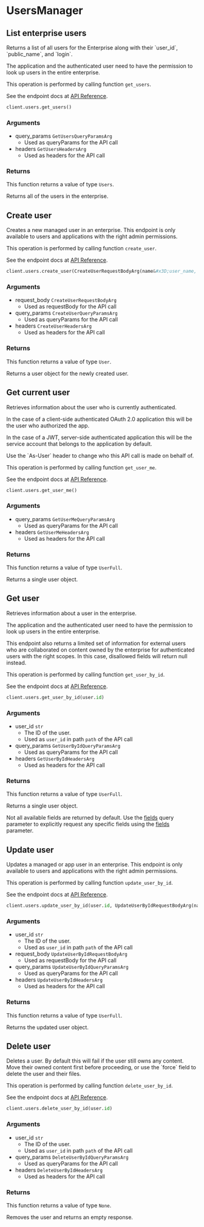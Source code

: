 # UsersManager

## List enterprise users

Returns a list of all users for the Enterprise along with their &#x60;user_id&#x60;,
&#x60;public_name&#x60;, and &#x60;login&#x60;.

The application and the authenticated user need to
have the permission to look up users in the entire
enterprise.

This operation is performed by calling function `get_users`.

See the endpoint docs at
[API Reference](https://developer.box.com/reference/get-users/).

<!-- sample get_users -->
```python
client.users.get_users()
```

### Arguments

- query_params `GetUsersQueryParamsArg`
  - Used as queryParams for the API call
- headers `GetUsersHeadersArg`
  - Used as headers for the API call


### Returns

This function returns a value of type `Users`.

Returns all of the users in the enterprise.


## Create user

Creates a new managed user in an enterprise. This endpoint
is only available to users and applications with the right
admin permissions.

This operation is performed by calling function `create_user`.

See the endpoint docs at
[API Reference](https://developer.box.com/reference/post-users/).

<!-- sample post_users -->
```python
client.users.create_user(CreateUserRequestBodyArg(name&#x3D;user_name, login&#x3D;user_login, is_platform_access_only&#x3D;True))
```

### Arguments

- request_body `CreateUserRequestBodyArg`
  - Used as requestBody for the API call
- query_params `CreateUserQueryParamsArg`
  - Used as queryParams for the API call
- headers `CreateUserHeadersArg`
  - Used as headers for the API call


### Returns

This function returns a value of type `User`.

Returns a user object for the newly created user.


## Get current user

Retrieves information about the user who is currently authenticated.

In the case of a client-side authenticated OAuth 2.0 application
this will be the user who authorized the app.

In the case of a JWT, server-side authenticated application
this will be the service account that belongs to the application
by default.

Use the &#x60;As-User&#x60; header to change who this API call is made on behalf of.

This operation is performed by calling function `get_user_me`.

See the endpoint docs at
[API Reference](https://developer.box.com/reference/get-users-me/).

<!-- sample get_users_me -->
```python
client.users.get_user_me()
```

### Arguments

- query_params `GetUserMeQueryParamsArg`
  - Used as queryParams for the API call
- headers `GetUserMeHeadersArg`
  - Used as headers for the API call


### Returns

This function returns a value of type `UserFull`.

Returns a single user object.


## Get user

Retrieves information about a user in the enterprise.

The application and the authenticated user need to
have the permission to look up users in the entire
enterprise.

This endpoint also returns a limited set of information
for external users who are collaborated on content
owned by the enterprise for authenticated users with the
right scopes. In this case, disallowed fields will return
null instead.

This operation is performed by calling function `get_user_by_id`.

See the endpoint docs at
[API Reference](https://developer.box.com/reference/get-users-id/).

<!-- sample get_users_id -->
```python
client.users.get_user_by_id(user.id)
```

### Arguments

- user_id `str`
  - The ID of the user.
  - Used as `user_id` in path `path` of the API call
- query_params `GetUserByIdQueryParamsArg`
  - Used as queryParams for the API call
- headers `GetUserByIdHeadersArg`
  - Used as headers for the API call


### Returns

This function returns a value of type `UserFull`.

Returns a single user object.

Not all available fields are returned by default. Use the
[fields](#param-fields) query parameter to explicitly request
any specific fields using the [fields](#get-users-id--request--fields)
parameter.


## Update user

Updates a managed or app user in an enterprise. This endpoint
is only available to users and applications with the right
admin permissions.

This operation is performed by calling function `update_user_by_id`.

See the endpoint docs at
[API Reference](https://developer.box.com/reference/put-users-id/).

<!-- sample put_users_id -->
```python
client.users.update_user_by_id(user.id, UpdateUserByIdRequestBodyArg(name&#x3D;updated_user_name))
```

### Arguments

- user_id `str`
  - The ID of the user.
  - Used as `user_id` in path `path` of the API call
- request_body `UpdateUserByIdRequestBodyArg`
  - Used as requestBody for the API call
- query_params `UpdateUserByIdQueryParamsArg`
  - Used as queryParams for the API call
- headers `UpdateUserByIdHeadersArg`
  - Used as headers for the API call


### Returns

This function returns a value of type `UserFull`.

Returns the updated user object.


## Delete user

Deletes a user. By default this will fail if the user
still owns any content. Move their owned content first
before proceeding, or use the &#x60;force&#x60; field to delete
the user and their files.

This operation is performed by calling function `delete_user_by_id`.

See the endpoint docs at
[API Reference](https://developer.box.com/reference/delete-users-id/).

<!-- sample delete_users_id -->
```python
client.users.delete_user_by_id(user.id)
```

### Arguments

- user_id `str`
  - The ID of the user.
  - Used as `user_id` in path `path` of the API call
- query_params `DeleteUserByIdQueryParamsArg`
  - Used as queryParams for the API call
- headers `DeleteUserByIdHeadersArg`
  - Used as headers for the API call


### Returns

This function returns a value of type `None`.

Removes the user and returns an empty response.


